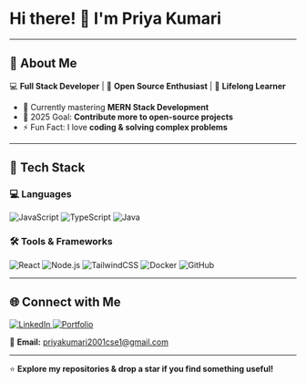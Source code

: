# Hi there! 👋 I'm Priya Kumari

---

## 🌟 About Me  
💻 **Full Stack Developer** | 🚀 **Open Source Enthusiast** | 🎯 **Lifelong Learner**  

- 🌱 Currently mastering **MERN Stack Development**  
- 🎯 2025 Goal: **Contribute more to open-source projects**  
- ⚡ Fun Fact: I love **coding & solving complex problems**  

---

## 🚀 Tech Stack  

### 💻 Languages  
<p align="left">
  <img src="https://img.shields.io/badge/JavaScript-F7DF1E?style=flat&logo=javascript&logoColor=black" alt="JavaScript" />
  <img src="https://img.shields.io/badge/TypeScript-007ACC?style=flat&logo=typescript&logoColor=white" alt="TypeScript" />
  <img src="https://img.shields.io/badge/Java-ED8B00?style=flat&logo=java&logoColor=white" alt="Java" />
</p>

### 🛠️ Tools & Frameworks  
<p align="left">
  <img src="https://img.shields.io/badge/React-20232A?style=flat&logo=react&logoColor=61DAFB" alt="React" />
  <img src="https://img.shields.io/badge/Node.js-43853D?style=flat&logo=node.js&logoColor=white" alt="Node.js" />
  <img src="https://img.shields.io/badge/TailwindCSS-06B6D4?style=flat&logo=tailwind-css&logoColor=white" alt="TailwindCSS" />
  <img src="https://img.shields.io/badge/Docker-2496ED?style=flat&logo=docker&logoColor=white" alt="Docker" />
  <img src="https://img.shields.io/badge/GitHub-181717?style=flat&logo=github&logoColor=white" alt="GitHub" />
</p>

---

## 🌐 Connect with Me  
<p align="left">
  <a href="https://www.linkedin.com/in/priya-kumari-379724222" target="_blank">
    <img src="https://img.shields.io/badge/LinkedIn-0A66C2?style=flat&logo=linkedin&logoColor=white" alt="LinkedIn" />
  </a>
  <a href="https://priya-kumari.netlify.app/" target="_blank">
    <img src="https://img.shields.io/badge/Portfolio-000000?style=flat&logo=About.me&logoColor=white" alt="Portfolio" />
  </a>
</p>

📧 **Email:** priyakumari2001cse1@gmail.com

---

⭐️ **Explore my repositories & drop a star if you find something useful!**
